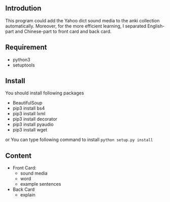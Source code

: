 Introdution
-----------
This program could add the Yahoo dict sound media to the anki collection automatically.
Moreover, for the more efficient learning, I separated English-part and Chinese-part to front card and back card.

Requirement
-----------
- python3
- setuptools


Install
-------
You should install following packages
- BeautifulSoup
- pip3 install bs4
- pip3 install lxml
- pip3 install decorator
- pip3 install pyaudio
- pip3 install wget

or You can type following command to install
`python setup.py install`

Content
-------
- Front Card:
    - sound media
    - word
	- example sentences
- Back Card
    - explain
